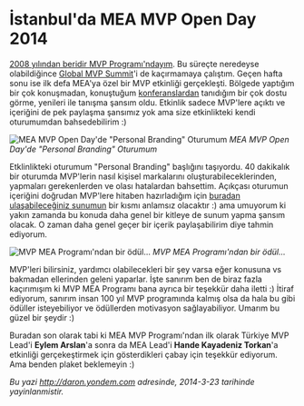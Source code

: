 # İstanbul'da MEA MVP Open Day 2014 

[2008 yılından beridir MVP
Programı'ndayım](http://daron.yondem.com/tr/post/2013_icin_de_RD__MVP_ve_NDC_unvanlarini_aldim).
Bu süreçte neredeyse olabildiğince [Global MVP
Summit](http://daron.yondem.com/tr/search/MVP%20Summit)'i de kaçırmamaya
çalıştım. Geçen hafta sonu ise ilk defa MEA'ya özel bir MVP etkinliği
gerçekleşti. Bölgede yaptığım bir çok konuşmadan, konuştuğum
[konferanslardan](http://daron.yondem.com/tr/search/TechEd) tanıdığım
bir çok dostu görme, yenileri ile tanışma şansım oldu. Etkinlik sadece
MVP'lere açıktı ve içeriğini de pek paylaşma şansımız yok ama size
etkinlikteki kendi oturumumdan bahsedebilirim :)

![MEA MVP Open Day'de "Personal Branding"
Oturumum](media/Istanbul_da_MEA_MVP_Open_Day_2014/mvpopenday_tr.jpg)
*MEA MVP Open Day'de "Personal Branding" Oturumum*

Etklinlikteki oturumum "Personal Branding" başlığını taşıyordu. 40
dakikalık bir oturumda MVP'lerin nasıl kişisel markalarını
oluşturabileceklerinden, yapmaları gerekenlerden ve olası hatalardan
bahsettim. Açıkçası oturumun içeriğini doğrudan MVP'lere hitaben
hazırladığım için [buradan ulaşabileceğiniz
sunumun](https://speakerdeck.com/daronyondem/personal-brending) bir
kısmı anlamsız olacaktır :) ama umuyorum ki yakın zamanda bu konuda daha
genel bir kitleye de sunum yapma şansım olacak. O zaman daha genel geçer
bir içerik paylaşabilirim diye tahmin ediyorum.

![MVP MEA Programı'ndan bir
ödül...](media/Istanbul_da_MEA_MVP_Open_Day_2014/mvpopenday_tr2.jpg)
*MVP MEA Programı'ndan bir ödül...*

MVP'leri bilirsiniz, yardımcı olabilecekleri bir şey varsa eğer konusuna
vs bakmadan ellerinden geleni yaparlar. İşte sanırım ben de biraz fazla
kaçırımışım ki MVP MEA Programı bana ayrıca bir teşekkür daha iletti :)
İtiraf ediyorum, sanırım insan 100 yıl MVP programında kalmış olsa da
hala bu gibi ödüller isteyebiliyor ve ödüllerden motivasyon
sağlayabiliyor. Umarım bu güzel bir şeydir :)

Buradan son olarak tabi ki MEA MVP Programı'ndan ilk olarak Türkiye MVP
Lead'i **Eylem Arslan**'a sonra da MEA Lead'i **Hande Kayadeniz
Torkan**'a etkinliği gerçekeştirmek için gösterdikleri çabay için
teşekkür ediyorum. Ama benden plaket beklemeyin :)


*Bu yazi http://daron.yondem.com adresinde, 2014-3-23 tarihinde yayinlanmistir.*